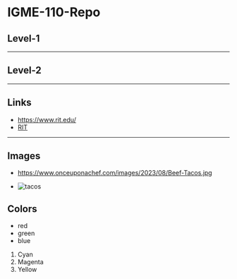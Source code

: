 # IGME-110-Repo
## Level-1
---
## Level-2
---
## Links
- https://www.rit.edu/
- [RIT](https://www.rit.edu/)
---
## Images
- https://www.onceuponachef.com/images/2023/08/Beef-Tacos.jpg
  
- ![tacos](https://www.onceuponachef.com/images/2023/08/Beef-Tacos.jpg)

## Colors
- red
- green
- blue
1. Cyan
2. Magenta
3. Yellow

